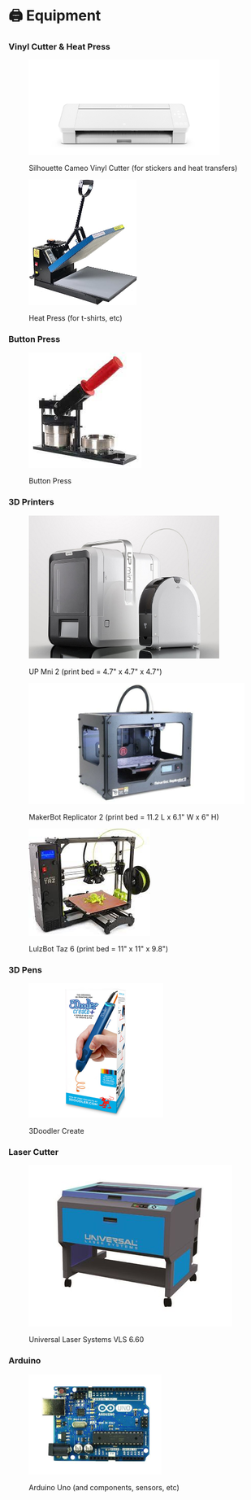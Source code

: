 # 🖨 Equipment

### Vinyl Cutter & Heat Press

<figure><img src="../.gitbook/assets/silhouette.jpg" alt="" width="375"><figcaption><p>Silhouette Cameo Vinyl Cutter (for stickers and heat transfers)</p></figcaption></figure>

<figure><img src="../.gitbook/assets/heat press.jpg" alt="" width="213"><figcaption><p>Heat Press (for t-shirts, etc)</p></figcaption></figure>

### Button Press&#x20;

<figure><img src="../.gitbook/assets/button maker.jpg" alt=""><figcaption><p>Button Press</p></figcaption></figure>

### 3D Printers

<figure><img src="../.gitbook/assets/upmini.jpg" alt="" width="375"><figcaption><p>UP Mni 2 (print bed = 4.7" x 4.7" x 4.7") </p></figcaption></figure>

<figure><img src="../.gitbook/assets/makerbot (1).jpg" alt=""><figcaption><p>MakerBot Replicator 2 (print bed = 11.2 L x 6.1" W x 6" H)</p></figcaption></figure>

<figure><img src="../.gitbook/assets/lulzbot.jpg" alt=""><figcaption><p>LulzBot Taz 6 (print bed = 11" x 11" x 9.8") </p></figcaption></figure>

### 3D Pens

<figure><img src="../.gitbook/assets/3Doodler.jpg" alt="" width="265"><figcaption><p>3Doodler Create</p></figcaption></figure>

### Laser Cutter

<figure><img src="../.gitbook/assets/laser.jpg" alt=""><figcaption><p>Universal Laser Systems VLS 6.60</p></figcaption></figure>

### Arduino

<figure><img src="../.gitbook/assets/arduino.jpg" alt="" width="261"><figcaption><p>Arduino Uno (and components, sensors, etc)</p></figcaption></figure>
